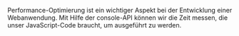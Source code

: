 Performance-Optimierung ist ein wichtiger Aspekt bei der Entwicklung einer Webanwendung. Mit Hilfe der console-API können wir die Zeit messen, die unser JavaScript-Code braucht, um ausgeführt zu werden.
